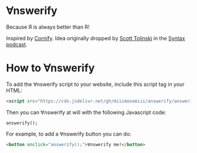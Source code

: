 # ∀nswerify

Because Я is always better than R!

Inspired by [Cornify](https://github.com/Cornify/Cornify). Idea originally dropped by [Scott Tolinski](https://github.com/stolinski) in the [Syntax podcast](https://syntax.fm/show/324/typescript-fundamentals).

# How to ∀nswerify

To add the ∀nswerify script to your website, include this script tag in your HTML:
~~~html
<script src="https://cdn.jsdelivr.net/gh/miiimooomiii/answerify/answerify.js"></script>
~~~

Then you can ∀nswerify at will with the following Javascript code:

`answerify();`

For example, to add a ∀nswerify button you can do:

~~~html
<button onclick="answerify();">∀nswerify me!</button>
~~~
